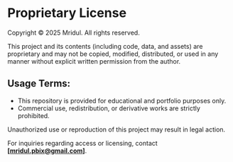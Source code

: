 # Proprietary License

Copyright © 2025 Mridul. All rights reserved.

This project and its contents (including code, data, and assets) are proprietary and may not be copied, modified, distributed, or used in any manner without explicit written permission from the author.

## Usage Terms:
- This repository is provided for educational and portfolio purposes only.
- Commercial use, redistribution, or derivative works are strictly prohibited.

Unauthorized use or reproduction of this project may result in legal action.

For inquiries regarding access or licensing, contact **[mridul.pbix@gmail.com]**.
